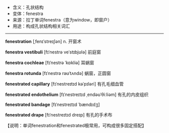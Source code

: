 - <span class="definition">含义：孔状结构</span>
- <span class="definition">变体：fenestra</span>
- <span class="definition">来源：拉丁单词fenestra（意为window，即窗户）</span>
- <span class="definition">用途：构成孔状结构相关词汇</span>


---


<span class="vocabulary">**fenestration**</span> [ˌfenɪˈstreɪʃən] n. 开窗术

<span class="vocabulary">**fenestra vestibuli**</span> [fɪˈnestrə veˈstɪbjʊlə] 前庭窗

<span class="vocabulary">**fenestra cochleae**</span> [fɪˈnestrə ˈkɒkliə] 耳蜗窗

<span class="vocabulary">**fenestra rotunda**</span> [fɪˈnestrə rəʊˈtʌndə] 蜗窗，正圆窗

<span class="vocabulary">**fenestrated capillary**</span> [fɪˈnestreɪtɪd kəˈpɪləri] 有孔毛细血管

<span class="vocabulary">**fenestrated endothelium**</span> [fɪˈnestreɪtɪd ˌendəʊˈθiːliəm] 有孔的内皮组织

<span class="vocabulary">**fenestrated bandage**</span> [fɪˈnestreɪtɪd ˈbændɪdʒ]

<span class="vocabulary">**fenestrated drape**</span> [fɪˈnestreɪtɪd dreɪp] 有孔的手术布

【说明：单词fenestration和fenestrated极常用，可构成很多固定搭配】


